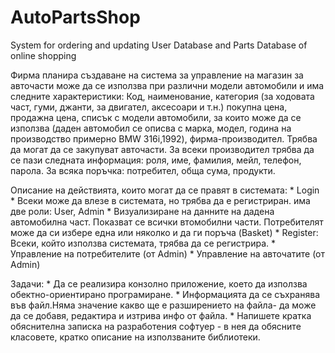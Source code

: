 # AutoPartsShop
System for ordering and updating User Database and Parts Database of online shopping

Фирма планира създаване на система за управление на магазин за авточасти
може да се използва при различни модели автомобили и има следните характеристики:
Код, наименование, категория (за ходовата част, гуми, джанти, за двигател, аксесоари и т.н.)
покупна цена, продажна цена, списък с модели автомобили, за които може да се използва (даден автомобил 
се описва с марка, модел, година на производство примерно BMW 316i,1992), фирма-производител.
Трябва да могат да се закупуват авточасти. За всеки производител трябва да се пази следната информация:
роля, име, фамилия, мейл, телефон, парола. За всяка поръчка: потребител, обща сума, продукти.

Описание на действията, които могат да се правят в системата:
	* Login
	* Всеки може да влезе в системата, но трябва да е регистриран. има две роли: User, Admin
	* Визуализиране на данните на дадена автомобилна част. Показват се всички втомобилни части.
Потребителят може да си избере една или няколко и да ги поръча (Basket)
	* Register: Всеки, който използва системата, трябва да се регистрира.
	* Управление на потребителите (от Admin)
	* Управление на авточатите (от Admin)

Задачи:
	* Да се реализира конзолно приложение, което да използва обектно-ориентирано програмиране.
	* Информацията да се съхранява във файл.Няма значение какво ще е разширението на файла- да 
може да се добавя, редактира и изтрива инфо от файла.
	* Напишете кратка обяснителна записка на разработения софтуер - в нея да обясните класовете, 
кратко описание на използваните библиотеки.
